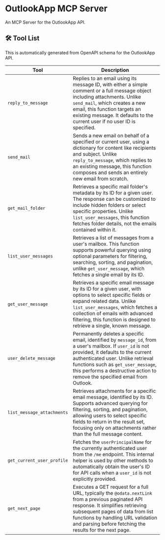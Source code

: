# OutlookApp MCP Server

An MCP Server for the OutlookApp API.

## 🛠️ Tool List

This is automatically generated from OpenAPI schema for the OutlookApp API.


| Tool | Description |
|------|-------------|
| `reply_to_message` | Replies to an email using its message ID, with either a simple comment or a full message object including attachments. Unlike `send_mail`, which creates a new email, this function targets an existing message. It defaults to the current user if no user ID is specified. |
| `send_mail` | Sends a new email on behalf of a specified or current user, using a dictionary for content like recipients and subject. Unlike `reply_to_message`, which replies to an existing message, this function composes and sends an entirely new email from scratch. |
| `get_mail_folder` | Retrieves a specific mail folder's metadata by its ID for a given user. The response can be customized to include hidden folders or select specific properties. Unlike `list_user_messages`, this function fetches folder details, not the emails contained within it. |
| `list_user_messages` | Retrieves a list of messages from a user's mailbox. This function supports powerful querying using optional parameters for filtering, searching, sorting, and pagination, unlike `get_user_message`, which fetches a single email by its ID. |
| `get_user_message` | Retrieves a specific email message by its ID for a given user, with options to select specific fields or expand related data. Unlike `list_user_messages`, which fetches a collection of emails with advanced filtering, this function is designed to retrieve a single, known message. |
| `user_delete_message` | Permanently deletes a specific email, identified by `message_id`, from a user's mailbox. If `user_id` is not provided, it defaults to the current authenticated user. Unlike retrieval functions such as `get_user_message`, this performs a destructive action to remove the specified email from Outlook. |
| `list_message_attachments` | Retrieves attachments for a specific email message, identified by its ID. Supports advanced querying for filtering, sorting, and pagination, allowing users to select specific fields to return in the result set, focusing only on attachments rather than the full message content. |
| `get_current_user_profile` | Fetches the `userPrincipalName` for the currently authenticated user from the `/me` endpoint. This internal helper is used by other methods to automatically obtain the user's ID for API calls when a `user_id` is not explicitly provided. |
| `get_next_page` | Executes a GET request for a full URL, typically the `@odata.nextLink` from a previous paginated API response. It simplifies retrieving subsequent pages of data from list functions by handling URL validation and parsing before fetching the results for the next page. |
